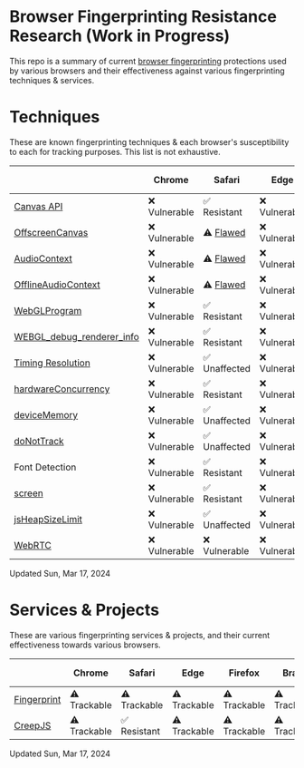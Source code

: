 # Browser Fingerprinting Resistance Research (Work in Progress)

This repo is a summary of current <a href="https://en.wikipedia.org/wiki/Device_fingerprint#Browser_fingerprint">browser fingerprinting</a> protections used by various browsers and their effectiveness against various fingerprinting techniques & services.

# Techniques

These are known fingerprinting techniques & each browser's susceptibility to each for tracking purposes. This list is not exhaustive.

|                                                                                                                    | Chrome        | Safari       | Edge           | Firefox       | Brave        | Opera        | Tor / Mullvad |
| ------------------------------------------------------------------------------------------------------------------ | ------------- | ------------ | -------------- | ------------- | ------------ | ------------ | ------------ |
| <a href="https://developer.mozilla.org/en-US/docs/Web/API/Canvas_API">Canvas API</a>                               | ❌ Vulnerable | ✅ Resistant | ❌ Vulnerable   | ✅ Resistant  | ✅ Resistant | ❌ Vulnerable | ✅ Resistant |
| <a href="https://developer.mozilla.org/en-US/docs/Web/API/OffscreenCanvas">OffscreenCanvas</a>                     | ❌ Vulnerable | ⚠️ <a href="https://github.com/Joe12387/safari-canvas-fingerprinting-exploit">Flawed</a> | ❌ Vulnerable   | ⚠️ <a href="https://bugzilla.mozilla.org/show_bug.cgi?id=1885471">Flawed</a> | ✅ Resistant | ❌ Vulnerable | ✅ Resistant |
| <a href="https://developer.mozilla.org/en-US/docs/Web/API/AudioContext">AudioContext</a>                           | ❌ Vulnerable | ⚠️ <a href="https://fingerprint.com/blog/bypassing-safari-17-audio-fingerprinting-protection/">Flawed</a> | ❌ Vulnerable   | ❌ Vulnerable | ✅ Resistant | ❌ Vulnerable | ✅ Disabled |
| <a href="https://developer.mozilla.org/en-US/docs/Web/API/OfflineAudioContext">OfflineAudioContext</a>             | ❌ Vulnerable | ⚠️ <a href="https://fingerprint.com/blog/bypassing-safari-17-audio-fingerprinting-protection/">Flawed</a> | ❌ Vulnerable   | ❌ Vulnerable | ✅ Resistant | ❌ Vulnerable | ✅ Disabled |
| <a href="https://developer.mozilla.org/en-US/docs/Web/API/WebGLProgram">WebGLProgram</a>                           | ❌ Vulnerable | ✅ Resistant | ❌ Vulnerable   | ❌ Vulnerable | ✅ Resistant | ❌ Vulnerable | ✅ Disabled |
| <a href="https://developer.mozilla.org/en-US/docs/Web/API/WEBGL_debug_renderer_info">WEBGL_debug_renderer_info</a> | ❌ Vulnerable | ✅ Resistant | ❌ Vulnerable   | ❌ Vulnerable | ✅ Resistant | ❌ Vulnerable | ✅ Disabled |
| <a href="https://github.com/brave/brave-browser/issues/24681">Timing Resolution</a>                                | ❌ Vulnerable | ✅ Unaffected | ❌ Vulnerable   | ✅ Unaffected | ✅ Resistant | ❌ Vulnerable | ✅ Unaffected |
| <a href="https://developer.mozilla.org/en-US/docs/Web/API/Navigator/hardwareConcurrency">hardwareConcurrency</a>  | ❌ Vulnerable | ✅ Resistant | ❌ Vulnerable   | ❌ Vulnerable   | ✅ Resistant | ❌ Vulnerable | ✅ Resistant |
| <a href="https://developer.mozilla.org/en-US/docs/Web/API/Navigator/deviceMemory">deviceMemory</a>                | ❌ Vulnerable | ✅ Unaffected | ❌ Vulnerable   | ✅ Unaffected   | ✅ Resistant | ❌ Vulnerable | ✅ Unaffected |
| <a href="https://developer.mozilla.org/en-US/docs/Web/API/Navigator/doNotTrack">doNotTrack</a>                    | ❌ Vulnerable | ✅ Unaffected | ❌ Vulnerable   | ❌ Vulnerable   | ✅ Resistant | ❌ Vulnerable | ✅ Resistant |
| Font Detection                                                                                                    | ❌ Vulnerable | ✅ Resistant  | ❌ Vulnerable   | ❌ Vulnerable   | ✅ Resistant | ❌ Vulnerable | ✅ Resistant |
| <a href="https://developer.mozilla.org/en-US/docs/Web/API/Window/screen">screen</a>                               | ❌ Vulnerable | ✅ Resistant  | ❌ Vulnerable   | ❌ Vulnerable   | ❌ Vulnerable | ❌ Vulnerable | ✅ Resistant |
| <a href="https://developer.mozilla.org/en-US/docs/Web/API/Performance/memory">jsHeapSizeLimit</a>                 | ❌ Vulnerable | ✅ Unaffected | ❌ Vulnerable   | ✅ Unaffected   | ❌ Vulnerable | ❌ Vulnerable | ✅ Unaffected |
| <a href="https://developer.mozilla.org/en-US/docs/Web/API/WebRTC_API">WebRTC</a>                                  | ❌ Vulnerable | ❌ Vulnerable | ❌ Vulnerable   | ❌ Vulnerable   | ❌ Vulnerable | ❌ Vulnerable | ✅ Disabled |

Updated Sun, Mar 17, 2024

# Services & Projects

These are various fingerprinting services & projects, and their current effectiveness towards various browsers.

|                                                                | Chrome        | Safari       | Edge           | Firefox      | Brave        | Opera       | Tor / Mullvad |
| -------------------------------------------------------------- | ------------- | ------------ | -------------- | ------------ | ------------ | ----------- | ------------- |
| <a href="https://fingerprint.com/demo">Fingerprint</a>         | ⚠️ Trackable  | ⚠️ Trackable | ⚠️ Trackable    | ⚠️ Trackable | ⚠️ Trackable | ⚠️ Trackable | ✅ Resistant  |
| <a href="https://abrahamjuliot.github.io/creepjs/">CreepJS</a> | ⚠️ Trackable  | ✅ Resistant | ⚠️ Trackable    | ⚠️ Trackable | ⚠️ Trackable | ⚠️ Trackable | ✅ Resistant  |

Updated Sun, Mar 17, 2024
